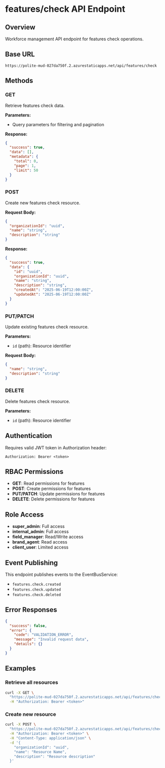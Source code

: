 # features/check API Endpoint

## Overview

Workforce management API endpoint for features check operations.

## Base URL

```
https://polite-mud-027da750f.2.azurestaticapps.net/api/features/check
```

## Methods

### GET

Retrieve features check data.

**Parameters:**

- Query parameters for filtering and pagination

**Response:**

```json
{
  "success": true,
  "data": [],
  "metadata": {
    "total": 0,
    "page": 1,
    "limit": 50
  }
}
```

### POST

Create new features check resource.

**Request Body:**

```json
{
  "organizationId": "uuid",
  "name": "string",
  "description": "string"
}
```

**Response:**

```json
{
  "success": true,
  "data": {
    "id": "uuid",
    "organizationId": "uuid",
    "name": "string",
    "description": "string",
    "createdAt": "2025-06-19T12:00:00Z",
    "updatedAt": "2025-06-19T12:00:00Z"
  }
}
```

### PUT/PATCH

Update existing features check resource.

**Parameters:**

- `id` (path): Resource identifier

**Request Body:**

```json
{
  "name": "string",
  "description": "string"
}
```

### DELETE

Delete features check resource.

**Parameters:**

- `id` (path): Resource identifier

## Authentication

Requires valid JWT token in Authorization header:

```
Authorization: Bearer <token>
```

## RBAC Permissions

- **GET**: Read permissions for features
- **POST**: Create permissions for features
- **PUT/PATCH**: Update permissions for features
- **DELETE**: Delete permissions for features

## Role Access

- **super_admin**: Full access
- **internal_admin**: Full access
- **field_manager**: Read/Write access
- **brand_agent**: Read access
- **client_user**: Limited access

## Event Publishing

This endpoint publishes events to the EventBusService:

- `features.check.created`
- `features.check.updated`
- `features.check.deleted`

## Error Responses

```json
{
  "success": false,
  "error": {
    "code": "VALIDATION_ERROR",
    "message": "Invalid request data",
    "details": {}
  }
}
```

## Examples

### Retrieve all resources

```bash
curl -X GET \
  "https://polite-mud-027da750f.2.azurestaticapps.net/api/features/check" \
  -H "Authorization: Bearer <token>"
```

### Create new resource

```bash
curl -X POST \
  "https://polite-mud-027da750f.2.azurestaticapps.net/api/features/check" \
  -H "Authorization: Bearer <token>" \
  -H "Content-Type: application/json" \
  -d '{
    "organizationId": "uuid",
    "name": "Resource Name",
    "description": "Resource description"
  }'
```
